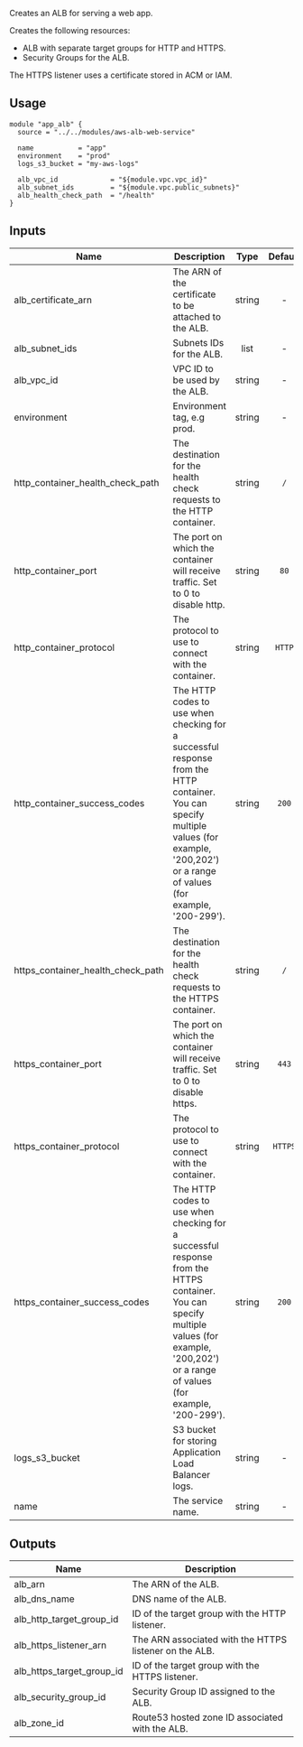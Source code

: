 <!-- BEGINNING OF PRE-COMMIT-TERRAFORM DOCS HOOK -->
Creates an ALB for serving a web app.

Creates the following resources:

* ALB with separate target groups for HTTP and HTTPS.
* Security Groups for the ALB.

The HTTPS listener uses a certificate stored in ACM or IAM.

## Usage

```hcl
module "app_alb" {
  source = "../../modules/aws-alb-web-service"

  name           = "app"
  environment    = "prod"
  logs_s3_bucket = "my-aws-logs"

  alb_vpc_id             = "${module.vpc.vpc_id}"
  alb_subnet_ids         = "${module.vpc.public_subnets}"
  alb_health_check_path  = "/health"
}
```


## Inputs

| Name | Description | Type | Default | Required |
|------|-------------|:----:|:-----:|:-----:|
| alb_certificate_arn | The ARN of the certificate to be attached to the ALB. | string | - | yes |
| alb_subnet_ids | Subnets IDs for the ALB. | list | - | yes |
| alb_vpc_id | VPC ID to be used by the ALB. | string | - | yes |
| environment | Environment tag, e.g prod. | string | - | yes |
| http_container_health_check_path | The destination for the health check requests to the HTTP container. | string | `/` | no |
| http_container_port | The port on which the container will receive traffic. Set to 0 to disable http. | string | `80` | no |
| http_container_protocol | The protocol to use to connect with the container. | string | `HTTP` | no |
| http_container_success_codes | The HTTP codes to use when checking for a successful response from the HTTP container. You can specify multiple values (for example, '200,202') or a range of values (for example, '200-299'). | string | `200` | no |
| https_container_health_check_path | The destination for the health check requests to the HTTPS container. | string | `/` | no |
| https_container_port | The port on which the container will receive traffic. Set to 0 to disable https. | string | `443` | no |
| https_container_protocol | The protocol to use to connect with the container. | string | `HTTPS` | no |
| https_container_success_codes | The HTTP codes to use when checking for a successful response from the HTTPS container. You can specify multiple values (for example, '200,202') or a range of values (for example, '200-299'). | string | `200` | no |
| logs_s3_bucket | S3 bucket for storing Application Load Balancer logs. | string | - | yes |
| name | The service name. | string | - | yes |

## Outputs

| Name | Description |
|------|-------------|
| alb_arn | The ARN of the ALB. |
| alb_dns_name | DNS name of the ALB. |
| alb_http_target_group_id | ID of the target group with the HTTP listener. |
| alb_https_listener_arn | The ARN associated with the HTTPS listener on the ALB. |
| alb_https_target_group_id | ID of the target group with the HTTPS listener. |
| alb_security_group_id | Security Group ID assigned to the ALB. |
| alb_zone_id | Route53 hosted zone ID associated with the ALB. |

<!-- END OF PRE-COMMIT-TERRAFORM DOCS HOOK -->

